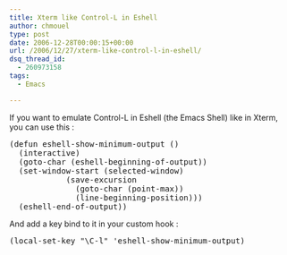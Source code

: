 ```yaml
---
title: Xterm like Control-L in Eshell
author: chmouel
type: post
date: 2006-12-28T00:00:15+00:00
url: /2006/12/27/xterm-like-control-l-in-eshell/
dsq_thread_id:
  - 260973158
tags:
  - Emacs

---
```

If you want to emulate Control-L in Eshell (the Emacs Shell) like in Xterm, you can use this :</p> 

<pre lang="lisp">(defun eshell-show-minimum-output ()
  (interactive)
  (goto-char (eshell-beginning-of-output))
  (set-window-start (selected-window)
		    (save-excursion
		      (goto-char (point-max))
		      (line-beginning-position)))
  (eshell-end-of-output))
</pre>

And add a key bind to it in your custom hook :

<pre lang="lisp">(local-set-key "\C-l" 'eshell-show-minimum-output)</p>

<p>
  </pre>
</p>